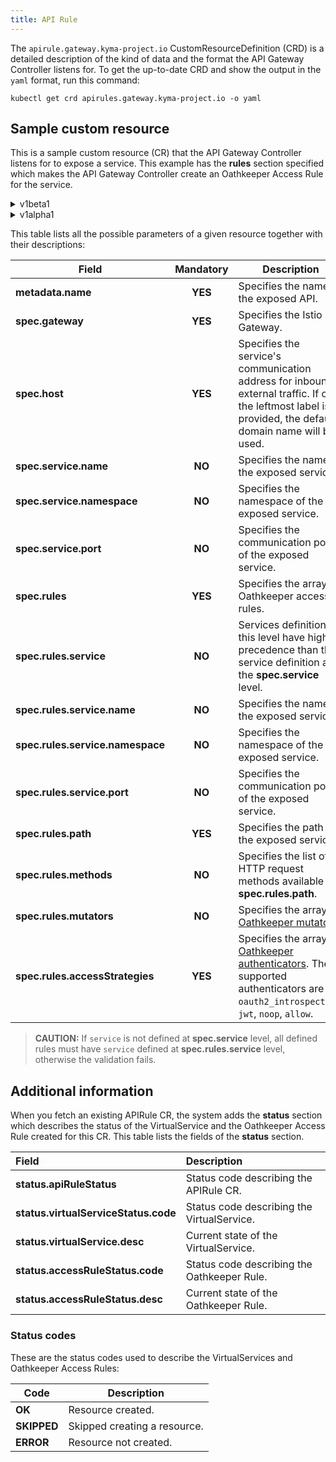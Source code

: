 ```yaml
---
title: API Rule
---
```


The `apirule.gateway.kyma-project.io` CustomResourceDefinition (CRD) is a detailed description of the kind of data and the format the API Gateway Controller listens for. To get the up-to-date CRD and show the output in the `yaml` format, run this command:

```shell
kubectl get crd apirules.gateway.kyma-project.io -o yaml
```

## Sample custom resource

This is a sample custom resource (CR) that the API Gateway Controller listens for to expose a service. This example has the **rules** section specified which makes the API Gateway Controller create an Oathkeeper Access Rule for the service.


<div tabs name="api-rule" group="sample-cr">
  <details>
  <summary label="v1beta1">
  v1beta1
  </summary>

```yaml
apiVersion: gateway.kyma-project.io/v1beta1
kind: APIRule
metadata:
  name: service-secured
spec:
  gateway: kyma-system/kyma-gateway
  host: foo.bar
  service:
    name: foo-service
    namespace: foo-namespace
    port: 8080
  rules:
    - path: /.*
      methods: ["GET"]
      mutators: []
      accessStrategies:
        - handler: oauth2_introspection
          config:
            required_scope: ["read"]
```

  </details>
  <details>
  <summary label="v1alpha1">
  v1alpha1
  </summary>

>**NOTE:** Since Kyma 2.5 the `v1alpha1` resource has been deprecated. However, you can still create it. It is stored as `v1beta1`.

```yaml
apiVersion: gateway.kyma-project.io/v1alpha1
kind: APIRule
metadata:
  name: service-secured
spec:
  gateway: kyma-system/kyma-gateway
  service:
    name: foo-service
    port: 8080
    host: foo.bar
  rules:
    - path: /.*
      methods: ["GET"]
      mutators: []
      accessStrategies:
        - handler: oauth2_introspection
          config:
            required_scope: ["read"]
```

  </details>
</div>


This table lists all the possible parameters of a given resource together with their descriptions:

| Field   |      Mandatory      |  Description |
|---|:---:|---|
| **metadata.name** | **YES** | Specifies the name of the exposed API. |
| **spec.gateway** | **YES** | Specifies the Istio Gateway. |
| **spec.host** | **YES** | Specifies the service's communication address for inbound external traffic. If only the leftmost label is provided, the default domain name will be used. |
| **spec.service.name** | **NO** | Specifies the name of the exposed service. |
| **spec.service.namespace** | **NO** | Specifies the namespace of the exposed service. |
| **spec.service.port** | **NO** | Specifies the communication port of the exposed service. |
| **spec.rules** | **YES** | Specifies the array of Oathkeeper access rules. |
| **spec.rules.service** | **NO** | Services definitions at this level have higher precedence than the service definition at the **spec.service** level.|
| **spec.rules.service.name** | **NO** | Specifies the name of the exposed service. |
| **spec.rules.service.namespace** | **NO** | Specifies the namespace of the exposed service. |
| **spec.rules.service.port** | **NO** | Specifies the communication port of the exposed service. |
| **spec.rules.path** | **YES** | Specifies the path of the exposed service. |
| **spec.rules.methods** | **NO** | Specifies the list of HTTP request methods available for **spec.rules.path**. |
| **spec.rules.mutators** | **NO** | Specifies the array of [Oathkeeper mutators](https://www.ory.sh/docs/next/oathkeeper/pipeline/mutator). |
| **spec.rules.accessStrategies** | **YES** | Specifies the array of [Oathkeeper authenticators](https://www.ory.sh/docs/next/oathkeeper/pipeline/authn). The supported authenticators are `oauth2_introspection`, `jwt`, `noop`, `allow`. |

>**CAUTION:** If `service` is not defined at **spec.service** level, all defined rules must have `service` defined at **spec.rules.service** level, otherwise the validation fails.

## Additional information

When you fetch an existing APIRule CR, the system adds the **status** section which describes the status of the VirtualService and the Oathkeeper Access Rule created for this CR. This table lists the fields of the **status** section.

| Field   |  Description |
|:---|:---|
| **status.apiRuleStatus** | Status code describing the APIRule CR. |
| **status.virtualServiceStatus.code** | Status code describing the VirtualService. |
| **status.virtualService.desc** | Current state of the VirtualService. |
| **status.accessRuleStatus.code** | Status code describing the Oathkeeper Rule. |
| **status.accessRuleStatus.desc** | Current state of the Oathkeeper Rule. |

### Status codes

These are the status codes used to describe the VirtualServices and Oathkeeper Access Rules:

| Code   |  Description |
|---|---|
| **OK** | Resource created. |
| **SKIPPED** | Skipped creating a resource. |
| **ERROR** | Resource not created. |
